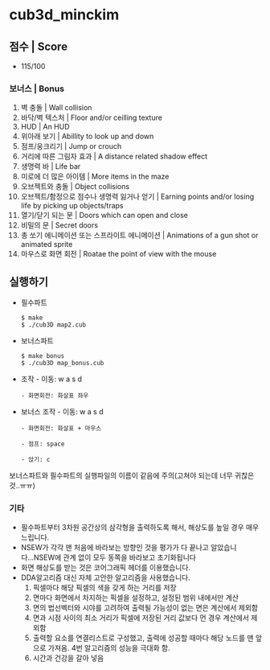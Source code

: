# cub3d_minckim
## 점수 | Score
- 115/100
### 보너스 | Bonus
1. 벽 충돌 | Wall collision
2. 바닥/벽 텍스처 | Floor and/or ceilling texture
3. HUD | An HUD
4. 위아래 보기 | Abillity to look up and down
5. 점프/웅크리기 | Jump or crouch
6. 거리에 따른 그림자 효과 | A distance related shadow effect
7. 생명력 바 | Life bar
8. 미로에 더 많은 아이템 | More items in the maze
9. 오브젝트와 충돌 | Object collisions
10. 오브젝트/함정으로 점수나 생명력 잃거나 얻기 | Earning points and/or losing life by picking up objects/traps
11. 열기/닫기 되는 문 | Doors which can open and close
12. 비밀의 문 | Secret doors
13. 총 쏘기 에니메이션 또는 스프라이트 에니메이션 | Animations of a gun shot or animated sprite
14. 마우스로 화면 회전 | Roatae the point of view with the mouse
## 실행하기
- 필수파트

      $ make
      $ ./cub3D map2.cub

- 보너스파트

      $ make bonus
      $ ./cub3D map_bonus.cub

- 조작
      - 이동: w a s d

      - 화면회전: 화살표 좌우
- 보너스 조작
      - 이동: w a s d

      - 화면회전: 화살표 + 마우스

      - 점프: space

      - 앉기: c

보너스파트와 필수파트의 실행파일의 이름이 같음에 주의(고쳐야 되는데 너무 귀찮은것..ㅠㅠ)
### 기타
- 필수파트부터 3차원 공간상의 삼각형을 출력하도록 해서, 해상도를 높일 경우 매우 느립니다.
- NSEW가 각각 맨 처음에 바라보는 방향인 것을 평가가 다 끝나고 알았습니다...NSEW에 관계 없이 모두 동쪽을 바라보고 초기화됩니다
- 화면 해상도를 받는 것은 코어그래픽 헤더를 이용했습니다.
- DDA알고리즘 대신 자체 고안한 알고리즘을 사용했습니다.
  1. 픽셀마다 해당 픽셀의 색을 갖게 하는 거리를 저장
  2. 면마다 화면에서 차지하는 픽셀을 설정하고, 설정된 범위 내에서만 계산
  3. 면의 법선벡터와 시야를 고려하여 출력될 가능성이 없는 면은 계산에서 제외함
  4. 면과 시점 사이의 최소 거리가 픽셀에 저장된 거리 값보다 먼 경우 계산에서 제외함
  5. 출력할 요소를 연결리스트로 구성했고, 출력에 성공할 때마다 해당 노드를 맨 앞으로 가져옴. 4번 알고리즘의 성능을 극대화 함.
  6. 시간과 건강을 갈아 넣음
